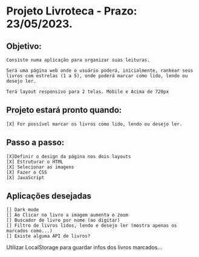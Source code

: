# Projeto Livroteca - Prazo: 23/05/2023.

## Objetivo: 
    Consiste numa aplicação para organizar suas leituras.

    Será uma página web onde o usuário poderá, inicialmente, rankear seus livros com estrelas (1 a 5), onde poderá marcar como lido, lendo ou desejo ler.

    Terá layout responsivo para 2 telas. Mobile e Acima de 720px

## Projeto estará pronto quando:
    [X] For possível marcar os livros como lido, lendo ou desejo ler.
    

## Passo a passo: 
    [X]Definir o design da página nos dois layouts
    [X] Estruturar o HTML
    [X] Selecionar as imagens
    [X] Fazer o CSS
    [X] JavaScript

## Aplicações desejadas
    [] Dark mode
    [] Ao Clicar no livro a imagem aumenta o zoom
    [] Buscador de livro por nome (ao digitar)
    [] Filtro de livros lidos, lendo e desejo ler (mostra apenas os marcados como...)
    [] Existe alguma API de livros?


Utilizar LocalStorage para guardar infos dos livros marcados...

